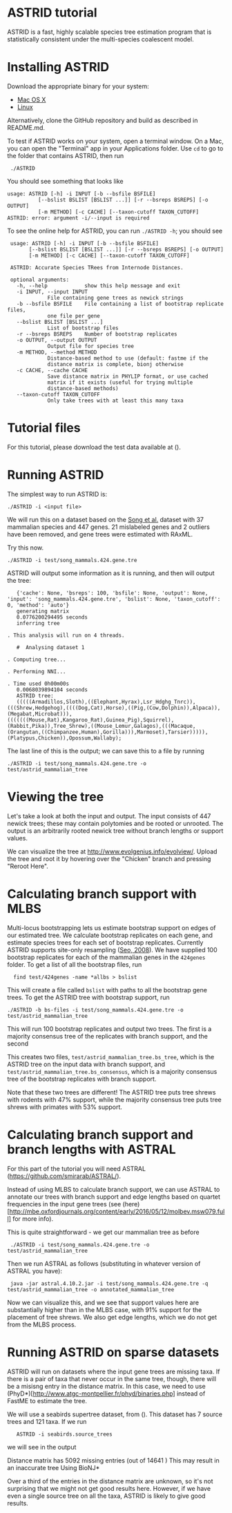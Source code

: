 # ASTRID tutorial

ASTRID is a fast, highly scalable species tree estimation program that
is statistically consistent under the multi-species coalescent
model.

# Installing ASTRID

Download the appropriate binary for your system:

* [Mac OS X]()
* [Linux]()

Alternatively, clone the GitHub repository and build as described in
README.md.

To test if ASTRID works on your system, open a terminal window. On a
Mac, you can open the "Terminal" app in your Applications folder. Use
`cd` to go to the folder that contains ASTRID, then run

     ./ASTRID

You should see something that looks like

    usage: ASTRID [-h] -i INPUT [-b --bsfile BSFILE]
              [--bslist BSLIST [BSLIST ...]] [-r --bsreps BSREPS] [-o OUTPUT]
              [-m METHOD] [-c CACHE] [--taxon-cutoff TAXON_CUTOFF]
    ASTRID: error: argument -i/--input is required

To see the online help for ASTRID, you can run `./ASTRID -h`; you
should see

     usage: ASTRID [-h] -i INPUT [-b --bsfile BSFILE]
		   [--bslist BSLIST [BSLIST ...]] [-r --bsreps BSREPS] [-o OUTPUT]
		   [-m METHOD] [-c CACHE] [--taxon-cutoff TAXON_CUTOFF]

     ASTRID: Accurate Species TRees from Internode Distances.

     optional arguments:
       -h, --help            show this help message and exit
       -i INPUT, --input INPUT
			     File containing gene trees as newick strings
       -b --bsfile BSFILE    File containing a list of bootstrap replicate files,
			     one file per gene
       --bslist BSLIST [BSLIST ...]
			     List of bootstrap files
       -r --bsreps BSREPS    Number of bootstrap replicates
       -o OUTPUT, --output OUTPUT
			     Output file for species tree
       -m METHOD, --method METHOD
			     Distance-based method to use (default: fastme if the
			     distance matrix is complete, bionj otherwise
       -c CACHE, --cache CACHE
			     Save distance matrix in PHYLIP format, or use cached
			     matrix if it exists (useful for trying multiple
			     distance-based methods)
       --taxon-cutoff TAXON_CUTOFF
			     Only take trees with at least this many taxa

# Tutorial files

For this tutorial, please download the test data available at ().

# Running ASTRID

The simplest way to run ASTRID is:

    ./ASTRID -i <input file> 

We will run this on a dataset based on the [Song et
al.](http://www.pnas.org/content/109/37/14942.short) dataset with 37
mammalian species and 447 genes. 21 mislabeled genes and 2 outliers
have been removed, and gene trees were estimated with RAxML.

Try this now.

    ./ASTRID -i test/song_mammals.424.gene.tre

ASTRID will output some information as it is running, and then will
output the tree:

       {'cache': None, 'bsreps': 100, 'bsfile': None, 'output': None, 'input': 'song_mammals.424.gene.tre', 'bslist': None, 'taxon_cutoff': 0, 'method': 'auto'}
       generating matrix
       0.0776200294495 seconds
       inferring tree

	. This analysis will run on 4 threads.

       #  Analysing dataset 1

	. Computing tree...

	. Performing NNI...

	. Time used 0h00m00s
       0.0068039894104 seconds
       ASTRID tree:
       (((((Armadillos,Sloth),((Elephant,Hyrax),Lsr_Hdghg_Tnrc)),(((Shrew,Hedgehog),((((Dog,Cat),Horse),((Pig,(Cow,Dolphin)),Alpaca)),(Megabat,Microbat))),(((((((Mouse,Rat),Kangaroo_Rat),Guinea_Pig),Squirrel),(Rabbit,Pika)),Tree_Shrew),((Mouse_Lemur,Galagos),(((Macaque,(Orangutan,((Chimpanzee,Human),Gorilla))),Marmoset),Tarsier))))),(Platypus,Chicken)),Opossum,Wallaby);


The last line of this is the output; we can save this to a file by
running

    ./ASTRID -i test/song_mammals.424.gene.tre -o test/astrid_mammalian_tree

# Viewing the tree

Let's take a look at both the input and output. The input consists of
447 newick trees; these may contain polytomies and be rooted or
unrooted. The output is an arbitrarily rooted newick tree without
branch lengths or support values.

We can visualize the tree at
http://www.evolgenius.info/evolview/. Upload the tree and root it by
hovering over the "Chicken" branch and pressing "Reroot Here".

# Calculating branch support with MLBS

Multi-locus bootstrapping lets us estimate bootstrap support on edges
of our estimated tree. We calculate bootstrap replicates on each gene,
and estimate species trees for each set of bootstrap
replicates. Currently ASTRID supports site-only resampling ([Seo,
2008]()). We have supplied 100 bootstrap replicates for each of the
mammalian genes in the `424genes` folder. To get a list of all the
bootstrap files, run

	  find test/424genes -name *allbs > bslist

This will create a file called `bslist` with paths to all the
bootstrap gene trees. To get the ASTRID tree with bootstrap support,
run

	./ASTRID -b bs-files -i test/song_mammals.424.gene.tre -o test/astrid_mammalian_tree

This will run 100 bootstrap replicates and output two trees. The first
is a majority consensus tree of the replicates with branch support,
and the second 

This creates two files, `test/astrid_mammalian_tree.bs_tree`, which is
the ASTRID tree on the input data with branch support, and
`test/astrid_mammalian_tree.bs_consensus`, which is a majority
consensus tree of the bootstrap replicates with branch support.

Note that these two trees are different! The ASTRID tree puts tree
shrews with rodents with 47% support, while the majority consensus
tree puts tree shrews with primates with 53% support.

# Calculating branch support and branch lengths with ASTRAL

For this part of the tutorial you will need ASTRAL
(https://github.com/smirarab/ASTRAL/). 

Instead of using MLBS to calculate branch support, we can use ASTRAL
to annotate our trees with branch support and edge lengths based on
quartet frequencies in the input gene trees (see
(here)[http://mbe.oxfordjournals.org/content/early/2016/05/12/molbev.msw079.full]
for more info).

This is quite straightforward - we get our mammalian tree as before

     ./ASTRID -i test/song_mammals.424.gene.tre -o  test/astrid_mammalian_tree

Then we run ASTRAL as follows (substituting in whatever version of
ASTRAL you have):

     java -jar astral.4.10.2.jar -i test/song_mammals.424.gene.tre -q test/astrid_mammalian_tree -o annotated_mammalian_tree

Now we can visualize this, and we see that support values here are
substantially higher than in the MLBS case, with 91% support for the
placement of tree shrews. We also get edge lengths, which we do not
get from the MLBS process. 

# Running ASTRID on sparse datasets

ASTRID will run on datasets where the input gene trees are missing
taxa. If there is a pair of taxa that never occur in the same tree,
though, there will be a misisng entry in the distance matrix. In this
case, we need to use
(PhyD*)[http://www.atgc-montpellier.fr/phyd/binaries.php] instead of
FastME to estimate the tree. 

We will use a seabirds supertree dataset, from (). This dataset has 7
source trees and 121 taxa. If we run

       ASTRID -i seabirds.source_trees

we will see in the output

   Distance matrix has 5092 missing entries (out of  14641 )
   This may result in an inaccurate tree
   Using BioNJ*

Over a third of the entries in the distance matrix are unknown, so
it's not surprising that we might not get good results here. However,
if we have even a single source tree on all the taxa, ASTRID is likely
to give good results.

